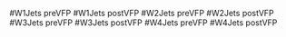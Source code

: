 #W1Jets preVFP
#W1Jets postVFP
#W2Jets preVFP
#W2Jets postVFP
#W3Jets preVFP
#W3Jets postVFP
#W4Jets preVFP
#W4Jets postVFP
